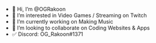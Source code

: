 - 👋 Hi, I’m @OGRakoon
- 👀 I’m interested in Video Games / Streaming on Twitch
- 🌱 I’m currently working on Making Music
- 💞️ I’m looking to collaborate on Coding Websites & Apps
- ✅ Discord: OG_Rakoon#1371 
